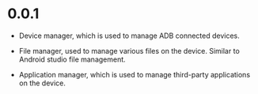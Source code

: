 # 0.0.1

- Device manager, which is used to manage ADB connected devices.

- File manager, used to manage various files on the device. Similar to Android studio file management.

- Application manager, which is used to manage third-party applications on the device.
